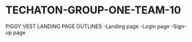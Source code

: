 # TECHATON-GROUP-ONE-TEAM-10
PIGGY VEST LANDING PAGE
OUTLINES
-Landing page
-Login page
-Sign-up page
